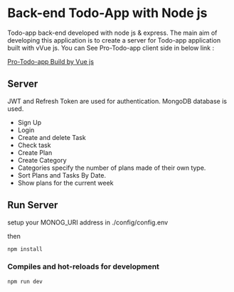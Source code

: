 # Back-end Todo-App with Node js

Todo-app back-end developed with node js & express.
The main aim of developing this application is to create a server for Todo-app application built with vVue js.
You can See Pro-Todo-app client side in below link : 

[Pro-Todo-app Build by Vue js](https://github.com/allmightdude/Pro-Todo-vuejs)

## Server

JWT and Refresh Token are used for authentication. 
MongoDB database is used.

+ Sign Up
+ Login 
+ Create and delete Task
+ Check task
+ Create Plan 
+ Create Category
+ Categories specify the number of plans made of their own type.
+ Sort Plans and Tasks By Date.
+ Show plans for the current week


## Run Server

setup your MONOG_URI address in ./config/config.env

then

```
npm install
```

### Compiles and hot-reloads for development
```
npm run dev
```